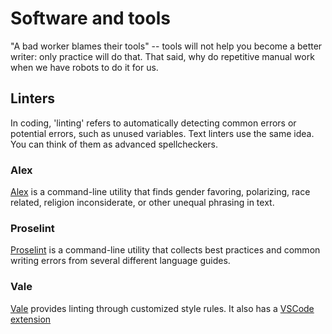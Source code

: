 # Software and tools

"A bad worker blames their tools" -- tools will not help you become a better writer: only practice will do that. That said, why do repetitive manual work when we have robots to do it for us.

## Linters

In coding, 'linting' refers to automatically detecting common errors or potential errors, such as unused variables. Text linters use the same idea. You can think of them as advanced spellcheckers.

### Alex

[Alex](https://github.com/get-alex/alex) is a command-line utility that finds gender favoring, polarizing, race related, religion inconsiderate, or other unequal phrasing in text.

### Proselint

[Proselint](https://github.com/amperser/proselint) is a command-line utility that collects best practices and common writing errors from several different language guides.

### Vale
[Vale](https://github.com/errata-ai/vale) provides linting through customized style rules. It also has a [VSCode extension](https://github.com/errata-ai/vale-vscode)
